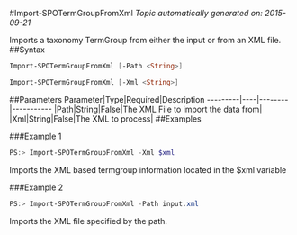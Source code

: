 #Import-SPOTermGroupFromXml
*Topic automatically generated on: 2015-09-21*

Imports a taxonomy TermGroup from either the input or from an XML file.
##Syntax
```powershell
Import-SPOTermGroupFromXml [-Path <String>]
```


```powershell
Import-SPOTermGroupFromXml [-Xml <String>]
```


##Parameters
Parameter|Type|Required|Description
---------|----|--------|-----------
|Path|String|False|The XML File to import the data from|
|Xml|String|False|The XML to process|
##Examples

###Example 1
```powershell
PS:> Import-SPOTermGroupFromXml -Xml $xml
```
Imports the XML based termgroup information located in the $xml variable

###Example 2
```powershell
PS:> Import-SPOTermGroupFromXml -Path input.xml
```
Imports the XML file specified by the path.
